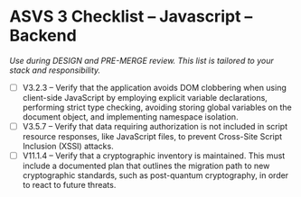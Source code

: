 # ASVS 3 Checklist – Javascript – Backend

_Use during DESIGN and PRE-MERGE review. This list is tailored to your stack and responsibility._

- [ ] V3.2.3 – Verify that the application avoids DOM clobbering when using client-side JavaScript by employing explicit variable declarations, performing strict type checking, avoiding storing global variables on the document object, and implementing namespace isolation.
- [ ] V3.5.7 – Verify that data requiring authorization is not included in script resource responses, like JavaScript files, to prevent Cross-Site Script Inclusion (XSSI) attacks.
- [ ] V11.1.4 – Verify that a cryptographic inventory is maintained. This must include a documented plan that outlines the migration path to new cryptographic standards, such as post-quantum cryptography, in order to react to future threats.
